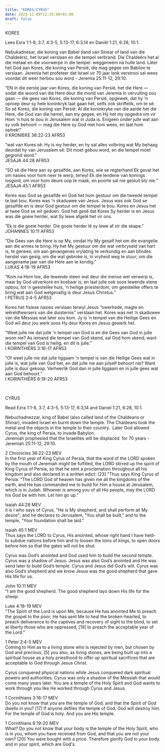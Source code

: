 ```yaml
---
title: "KORES/CYRUS"
date: 2023-11-09T12:35:00+02:00
draft: false
---
```

<html>
 <head></head>
 <body>
  <p>KORES</p>
  <p>Lees Esra 1:1-8, 3:7, 4:3-5, 5:13-17, 6:3,14 en Daniël 1:21, 6:28, 10:1.</p>
  <p>Nebukadnésar, die koning van Babel (land van Sínear of land van die Chaldeërs), het Israel verslaan en die tempel verbrand. Die Chaldeërs het al die metaal en die voorwerpe in die tempel &nbsp;weggeneem na hulle land. Later het God aan Kores, die koning van Persië, die mag gegee om Babilon te verslaan. Jeremia het profeteer dat Israel vir 70 jaar lank verstrooi sal wees voordat dit weer herbou sou word - Jeremia 25:11-12, 29:10.</p>
  <p>“EN in die eerste jaar van Kores, die koning van Persië, het die Here — sodat die woord van die Here deur die mond van Jeremia in vervulling sou gaan — die gees van Kores, die koning van Persië, opgewek, dat hy 'n oproep deur sy hele koninkryk laat gaan het, selfs ook skriftelik, om te sê: So sê Kores, die koning van Persië: Al die koninkryke van die aarde het die Here, die God van die hemel, aan my gegee, en Hý het my opgedra om vir Hom 'n huis te bou in Jerusalem wat in Juda is. Enigeen onder julle wat aan sy volk behoort — mag die Here sy God met hom wees, en laat hom optrek!”<br>‭‭II KRONIEKE‬ ‭36‬:‭22‬-‭23‬ ‭AFR53‬‬</p>
  <p>“wat van Kores sê: Hy is my herder, en hy sal alles volbring wat My behaag deurdat hy van Jerusalem sê: Dit moet gebou word, en die tempel moet gegrond word.”<br>‭‭JESAJA‬ ‭44‬:‭28‬ ‭AFR53‬‬</p>
  <p>“SO sê die Here aan sy gesalfde, aan Kores, wie se regterhand Ek gevat het om nasies voor hom neer te werp, terwyl Ek die lendene van konings losgord; om voor hom deure oop te maak, en poorte sal nie gesluit bly nie:”<br>‭‭JESAJA‬ ‭45‬:‭1‬ ‭AFR53‬‬</p>
  <p>Kores was God se gesalfde en God het hom gestuur om die tweede tempel te laat bou. Kores was ‘n skaduwee van Jesus. Jesus was ook God se gesalfde en is deur God gestuur om die tempel te bou. Kores en Jesus het al twee God se wil gedoen. God het gesê dat Kores Sy herder is en Jesus was die goeie herder, wat Sy lewe afgelê het vir ons.</p>
  <p>“Ek is die goeie herder. Die goeie herder lê sy lewe af vir die skape.”<br>‭‭JOHANNES‬ ‭10‬:‭11‬ ‭AFR53‬‬</p>
  <p>“Die Gees van die Here is op My, omdat Hy My gesalf het om die evangelie aan die armes te bring. Hy het My gestuur om die wat verbryseld van hart is, te genees; om aan gevangenes vrylating te verkondig en aan blindes herstel van gesig; om die wat gebroke is, in vryheid weg te stuur; om die aangename jaar van die Here aan te kondig.”<br>‭‭LUKAS‬ ‭4‬:‭18‬-‭19‬ ‭AFR53‬‬</p>
  <p>“Kom na Hom toe, die lewende steen wat deur die mense wel verwerp is, maar by God uitverkore en kosbaar is; en laat julle ook soos lewende stene opbou, tot 'n geestelike huis, 'n heilige priesterdom, om geestelike offers te bring wat aan God welgevallig is deur Jesus Christus.”<br>‭‭I PETRUS‬ ‭2‬:‭4‬-‭5‬ ‭AFR53‬‬</p>
  <p>Kores het fisiese nasies verslaan terwyl Jesus “owerhede, magte en wêreldheersers van die duisternis” verslaan het. Kores was net ‘n skaduwee van die Messias wat later sou kom. Jy is ‘n tempel van die Heilige Gees en God wil deur jou werk soos Hy deur Kores en Jesus gewerk het.</p>
  <p>“Weet julle nie dat julle 'n tempel van God is en die Gees van God in julle woon nie? As iemand die tempel van God skend, sal God hom skend; want die tempel van God is heilig, en dit is julle.”<br>‭‭I KORINTHIËRS‬ ‭3‬:‭16‬-‭17‬ ‭AFR53‬‬</p>
  <p>“Of weet julle nie dat julle liggaam 'n tempel is van die Heilige Gees wat in julle is, wat julle van God het, en dat julle nie aan julself behoort nie? Want julle is duur gekoop. Verheerlik God dan in julle liggaam en in julle gees wat aan God behoort.”<br>‭‭I KORINTHIËRS‬ ‭6‬:‭19‬-‭20‬ ‭AFR53‬‬</p>
  <p>&nbsp;</p>
  <p>CYRUS</p>
  <p>Read Ezra 1:1-8, 3:7, 4:3-5, 5:13-17, 6:3,14 and Daniel 1:21, 6:28, 10:1.</p>
  <p>Nebuchadnezzar, king of Babel (also called land of the Chaldeans or Shinar), invaded Israel en burnt down the temple. The Chaldeans took the metal and the objects in the temple to their country. &nbsp;Later God allowed Cyrus, the king of Persia, to invade Babylon.<br>Jeremiah prophesied that the Israelites will be displaced &nbsp;for 70 years - Jeremiah 25:11-12, 29:10.</p>
  <p>2 Chronicles 36:22-23 MEV<br>In the first year of King Cyrus of Persia, that the word of the LORD spoken by the mouth of Jeremiah might be fulfilled, the LORD stirred up the spirit of King Cyrus of Persia, so that he sent a proclamation throughout all his kingdom and also declared in a written edict: [23] "Thus says King Cyrus of Persia: "The LORD God of heaven has given me all the kingdoms of the earth, and He has commanded me to build for Him a house at Jerusalem, which is in Judah. Whoever is among you of all His people, may the LORD his God be with him. Let him go up."</p>
  <p>Isaiah 44:28 MEV<br>it is I who says of Cyrus, "He is My shepherd, and shall perform all My desire"; and he declares to Jerusalem, "You shall be built," and to the temple, "Your foundation shall be laid."</p>
  <p>Isaiah 45:1 MEV<br>Thus says the LORD to Cyrus, His anointed, whose right hand I have held- to subdue nations before him and to loosen the loins of kings, to open doors before him so that the gates will not be shut:</p>
  <p>Cyrus was God’s anointed and God used him to build the second temple. Cyrus was a shadow of Jesus. Jesus was also God’s anointed and He was send later to build God’s temple. Cyrus and Jesus did God’s will. Cyrus was also God’s shepherd and we know Jesus was the good shepherd that gave His life for us.</p>
  <p>John 10:11 MEV<br>"I am the good shepherd. The good shepherd lays down His life for the sheep.</p>
  <p>Luke 4:18-19 MEV<br>"The Spirit of the Lord is upon Me, because He has anointed Me to preach the gospel to the poor; He has sent Me to heal the broken-hearted, to preach deliverance to the captives and recovery of sight to the blind, to set at liberty those who are oppressed; [19] to preach the acceptable year of the Lord."</p>
  <p>1 Peter 2:4-5 MEV<br>Coming to Him as to a living stone who is rejected by men, but chosen by God and precious, [5] you also, as living stones, are being built up into a spiritual house as a holy priesthood to offer up spiritual sacrifices that are acceptable to God through Jesus Christ.</p>
  <p>Cyrus conquered physical nations while Jesus conquered dark spiritual powers and authorities. Cyrus was only a shadow of the Messiah that would come many years later. You are a temple of the Holy Spirit and God wants to work through you like He worked through Cyrus and Jesus.</p>
  <p>1 Corinthians 3:16-17 MEV<br>Do you not know that you are the temple of God, and that the Spirit of God dwells in you? [17] If anyone defiles the temple of God, God will destroy him. For the temple of God is holy. And you are His temple.</p>
  <p>1 Corinthians 6:19-20 MEV<br>What? Do you not know that your body is the temple of the Holy Spirit, who is in you, whom you have received from God, and that you are not your own? [20] You were bought with a price. Therefore glorify God in your body and in your spirit, which are God's.</p>
  <p>&nbsp;</p>
  <p>&nbsp;</p>
  <p>&nbsp;</p>
 </body>
</html>